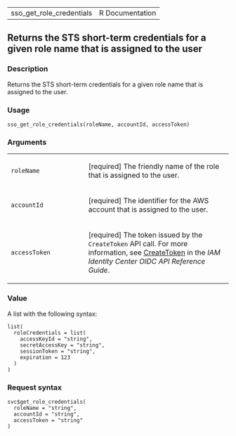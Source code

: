<table style="width: 100%;">
<tbody>
<tr class="odd">
<td>sso_get_role_credentials</td>
<td style="text-align: right;">R Documentation</td>
</tr>
</tbody>
</table>

## Returns the STS short-term credentials for a given role name that is assigned to the user

### Description

Returns the STS short-term credentials for a given role name that is
assigned to the user.

### Usage

    sso_get_role_credentials(roleName, accountId, accessToken)

### Arguments

<table>
<colgroup>
<col style="width: 35%" />
<col style="width: 65%" />
</colgroup>
<tbody>
<tr class="odd">
<td><code id="sso_get_role_credentials_:_roleName">roleName</code></td>
<td><p>[required] The friendly name of the role that is assigned to the
user.</p></td>
</tr>
<tr class="even">
<td><code
id="sso_get_role_credentials_:_accountId">accountId</code></td>
<td><p>[required] The identifier for the AWS account that is assigned to
the user.</p></td>
</tr>
<tr class="odd">
<td><code
id="sso_get_role_credentials_:_accessToken">accessToken</code></td>
<td><p>[required] The token issued by the <code>CreateToken</code> API
call. For more information, see <a
href="https://docs.aws.amazon.com/singlesignon/latest/OIDCAPIReference/API_CreateToken.html">CreateToken</a>
in the <em>IAM Identity Center OIDC API Reference Guide</em>.</p></td>
</tr>
</tbody>
</table>

### Value

A list with the following syntax:

    list(
      roleCredentials = list(
        accessKeyId = "string",
        secretAccessKey = "string",
        sessionToken = "string",
        expiration = 123
      )
    )

### Request syntax

    svc$get_role_credentials(
      roleName = "string",
      accountId = "string",
      accessToken = "string"
    )
